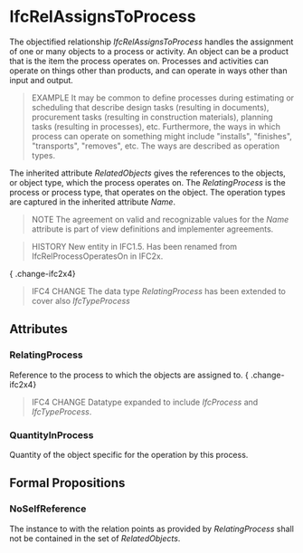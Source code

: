 # IfcRelAssignsToProcess

The objectified relationship _IfcRelAssignsToProcess_ handles the assignment of one or many objects to a process or activity. An object can be a product that is the item the process operates on. Processes and activities can operate on things other than products, and can operate in ways other than input and output.<!-- end of definition -->

> EXAMPLE  It may be common to define processes during estimating or scheduling that describe design tasks (resulting in documents), procurement tasks (resulting in construction materials), planning tasks (resulting in processes), etc. Furthermore, the ways in which process can operate on something might include "installs", "finishes", "transports", "removes", etc. The ways are described as operation types.

The inherited attribute _RelatedObjects_ gives the references to the objects, or object type, which the process operates on. The _RelatingProcess_ is the process or process type, that operates on the object. The operation types are captured in the inherited attribute _Name_.

> NOTE  The agreement on valid and recognizable values for the _Name_ attribute is part of view definitions and implementer agreements.

> HISTORY  New entity in IFC1.5. Has been renamed from IfcRelProcessOperatesOn in IFC2x.

{ .change-ifc2x4}
> IFC4 CHANGE  The data type _RelatingProcess_ has been extended to cover also _IfcTypeProcess_

## Attributes

### RelatingProcess
Reference to the process to which the objects are assigned to.
{ .change-ifc2x4}
> IFC4 CHANGE Datatype expanded to include _IfcProcess_ and _IfcTypeProcess_.

### QuantityInProcess
Quantity of the object specific for the operation by this process.

## Formal Propositions

### NoSelfReference
The instance to with the relation points as provided by _RelatingProcess_ shall not be contained in the set of _RelatedObjects_.
